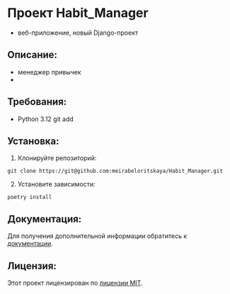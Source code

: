# Проект Habit_Manager

- веб-приложение, новый Django-проект

## Описание:
 - менеджер привычек
- 

## Требования:

- Python 3.12
git add

## Установка:

1. Клонируйте репозиторий:
```
git clone https://git@github.com:meirabeloritskaya/Habit_Manager.git
```
2. Установите зависимости:
```
poetry install
```

## Документация:

Для получения дополнительной информации обратитесь к [документации](docs/README.md).

## Лицензия:

Этот проект лицензирован по [лицензии MIT](LICENSE).
